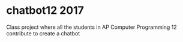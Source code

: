 # chatbot12 2017
Class project where all the students in AP Computer Programming 12 contribute to create a chatbot
